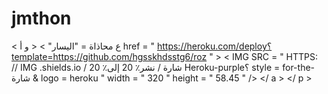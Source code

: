 # jmthon

< ع  محاذاة = "اليسار" > < و  أ href = " https://heroku.com/deploy؟template=https://github.com/hgsskhdsstg6/roz " >  < IMG  SRC = " HTTPS: // IMG .shields.io / شارة / نشر٪ 20 إلى٪ 20 Heroku-purple؟ style = for-the-شارة & logo = heroku "  width = " 320 "  height = " 58.45 " /> </ a > </ p >
